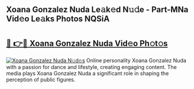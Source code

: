 ## Xoana Gonzalez Nuda Le𝚊k𝚎d N𝚞𝚍e - Part-MNa Vid𝚎o Le𝚊ks Photos NQSiA

# <h2><a href="http://fbcdfj.evod.top/?m=Xoana+Gonzalez+Nuda">🔗 👉🔴 Xoana Gonzalez Nuda Vid𝚎o Ph𝚘t𝚘s</a></h2>

[![Xoana Gonzalez Nuda N𝚞d𝚎s](https://i.imgur.com/8V9OHl7.gif)](http://fbcdfj.evod.top/?m=Xoana+Gonzalez+Nuda)
Online personality Xoana Gonzalez Nuda with a passion for dance and lifestyle, creating engaging content. The media plays Xoana Gonzalez Nuda a significant role in shaping the perception of public figures. 
